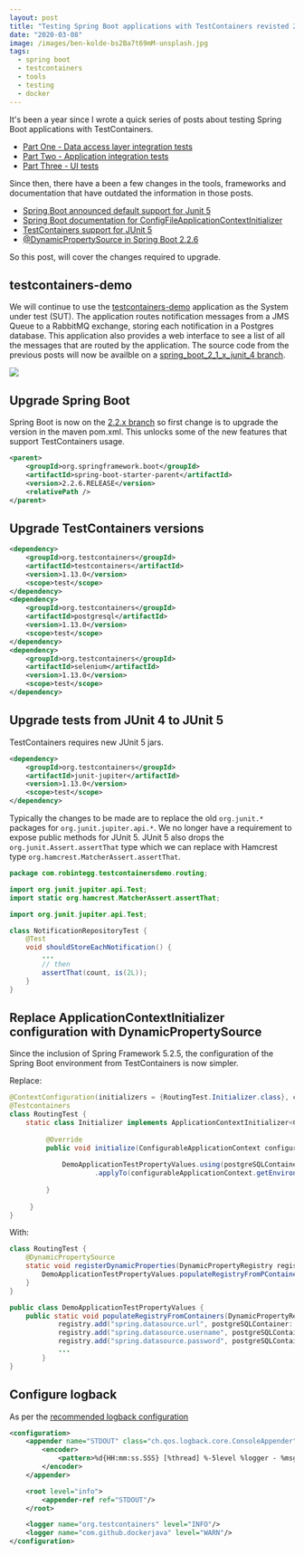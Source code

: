 ```yaml
---
layout: post
title: "Testing Spring Boot applications with TestContainers revisted 2020"
date: "2020-03-08"
image: /images/ben-kolde-bs2Ba7t69mM-unsplash.jpg
tags:
  - spring boot
  - testcontainers
  - tools
  - testing
  - docker
---
```

It's been a year since I wrote a quick series of posts about testing Spring Boot applications with TestContainers. 

- [Part One - Data access layer integration tests](/2019/02/09/testing-spring-boot-applications-with-testcontainers/)
- [Part Two - Application integration tests](/2019/02/12/testing-spring-boot-applications-with-testcontainers-part-two/)
- [Part Three - UI tests](https://robintegg.com/2019/02/24/testing-spring-boot-applications-with-testcontainers-and-selenium-webdriver-part-three.html)

Since then, there have a been a few changes in the tools, frameworks and documentation that have outdated the information in those posts.

* [Spring Boot announced default support for Junit 5](https://github.com/spring-projects/spring-boot/wiki/Spring-Boot-2.2-Release-Notes#junit-5)
* [Spring Boot documentation for ConfigFileApplicationContextInitializer](https://docs.spring.io/spring-boot/docs/current/reference/htmlsingle/#boot-features-configfileapplicationcontextinitializer-test-utility)
* [TestContainers support for JUnit 5](https://www.testcontainers.org/test_framework_integration/junit_5/)
* [@DynamicPropertySource in Spring Boot 2.2.6](https://spring.io/blog/2020/03/27/dynamicpropertysource-in-spring-framework-5-2-5-and-spring-boot-2-2-6)

So this post, will cover the changes required to upgrade.

## testcontainers-demo

We will continue to use the [testcontainers-demo](https://github.com/teggr/testcontainers-demo) application as the System under test (SUT). The application routes notification messages from a JMS Queue to a RabbitMQ exchange, storing each notification in a Postgres database. This application also provides a web interface to see a list of all the messages that are routed by the application. The source code from the previous posts will now be availble on a [spring_boot_2_1_x_junit_4 branch](https://github.com/teggr/testcontainers-demo/tree/spring_boot_2_1_x_junit_4).

![]({{site.baseurl}}/images/testcontainers-demo.png)

## Upgrade Spring Boot

Spring Boot is now on the [2.2.x branch](https://docs.spring.io/spring-boot/docs/current/reference/htmlsingle/#boot-documentation) so first change is to upgrade the version in the maven pom.xml. This unlocks some of the new features that support TestContainers usage.

```xml
<parent>
    <groupId>org.springframework.boot</groupId>
    <artifactId>spring-boot-starter-parent</artifactId>
    <version>2.2.6.RELEASE</version>
    <relativePath />
</parent>
```

## Upgrade TestContainers versions

```xml
<dependency>
    <groupId>org.testcontainers</groupId>
    <artifactId>testcontainers</artifactId>
    <version>1.13.0</version>
    <scope>test</scope>
</dependency>
<dependency>
    <groupId>org.testcontainers</groupId>
    <artifactId>postgresql</artifactId>
    <version>1.13.0</version>
    <scope>test</scope>
</dependency>
<dependency>
    <groupId>org.testcontainers</groupId>
    <artifactId>selenium</artifactId>
    <version>1.13.0</version>
    <scope>test</scope>
</dependency>
```

## Upgrade tests from JUnit 4 to JUnit 5

TestContainers requires new JUnit 5 jars.

```xml
<dependency>
    <groupId>org.testcontainers</groupId>
    <artifactId>junit-jupiter</artifactId>
    <version>1.13.0</version>
    <scope>test</scope>
</dependency>
```

Typically the changes to be made are to replace the old `org.junit.*` packages for `org.junit.jupiter.api.*`. We no longer have a requirement to expose public methods for JUnit 5. JUnit 5 also drops the `org.junit.Assert.assertThat` type which we can replace with Hamcrest type `org.hamcrest.MatcherAssert.assertThat`.

```java
package com.robintegg.testcontainersdemo.routing;

import org.junit.jupiter.api.Test;
import static org.hamcrest.MatcherAssert.assertThat;

import org.junit.jupiter.api.Test;

class NotificationRepositoryTest {
    @Test
    void shouldStoreEachNotification() {
        ...
        // then
        assertThat(count, is(2L));
    }
}
```

## Replace ApplicationContextInitializer configuration with DynamicPropertySource

Since the inclusion of Spring Framework 5.2.5, the configuration of the Spring Boot environment from TestContainers is now simpler.

Replace:

```java
@ContextConfiguration(initializers = {RoutingTest.Initializer.class}, classes = RabbitMqTestConfiguration.class)
@Testcontainers
class RoutingTest {
    static class Initializer implements ApplicationContextInitializer<ConfigurableApplicationContext> {
     
         @Override
         public void initialize(ConfigurableApplicationContext configurableApplicationContext) {
 
             DemoApplicationTestPropertyValues.using(postgreSQLContainer, activeMQContainer, rabbitMQContainer)
                     .applyTo(configurableApplicationContext.getEnvironment());
 
         }
 
     }
}
```

With:

```java
class RoutingTest {
    @DynamicPropertySource
    static void registerDynamicProperties(DynamicPropertyRegistry registry) {
        DemoApplicationTestPropertyValues.populateRegistryFromPContainers(registry, postgreSQLContainer, activeMQContainer, rabbitMQContainer);
    }
}

public class DemoApplicationTestPropertyValues {
    public static void populateRegistryFromContainers(DynamicPropertyRegistry registry, PostgreSQLContainer<?> postgreSQLContainer ... ) {
            registry.add("spring.datasource.url", postgreSQLContainer::getJdbcUrl);
            registry.add("spring.datasource.username", postgreSQLContainer::getUsername);
            registry.add("spring.datasource.password", postgreSQLContainer::getPassword);
            ...
        }
}
```

## Configure logback

As per the [recommended logback configuration](https://www.testcontainers.org/supported_docker_environment/logging_config/)

```xml
<configuration>
    <appender name="STDOUT" class="ch.qos.logback.core.ConsoleAppender">
        <encoder>
            <pattern>%d{HH:mm:ss.SSS} [%thread] %-5level %logger - %msg%n</pattern>
        </encoder>
    </appender>

    <root level="info">
        <appender-ref ref="STDOUT"/>
    </root>

    <logger name="org.testcontainers" level="INFO"/>
    <logger name="com.github.dockerjava" level="WARN"/>
</configuration>
```

